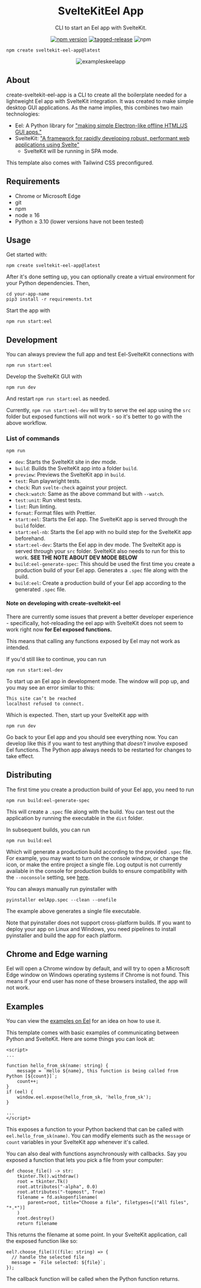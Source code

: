 <h1 align="center">
  SvelteKitEel App
</h1>

<p align="center">
  CLI to start an Eel app with SvelteKit.
</p>

<div align="center">

[![npm version](https://badge.fury.io/js/create-sveltekit-eel-app.svg)](https://badge.fury.io/js/create-sveltekit-eel-app)
[![tagged-release](https://github.com/WiIIiamTang/create-sveltekit-eel-app/actions/workflows/tagged-release.yml/badge.svg)](https://github.com/WiIIiamTang/create-sveltekit-eel-app/actions/workflows/tagged-release.yml)
![npm](https://img.shields.io/npm/dy/create-sveltekit-eel-app)

</div>

```
npm create sveltekit-eel-app@latest
```

<div align="center">

![exampleskeelapp](https://user-images.githubusercontent.com/48343678/215373055-6cb73a55-9d1f-4b56-89c3-0f4e8211e781.png)

</div>

## About

create-sveltekit-eel-app is a CLI to create all the boilerplate needed for a lightweight Eel app with SvelteKit integration. It was created to make simple desktop GUI applications. As the name implies, this combines two main technologies:

- Eel: A Python library for ["making simple Electron-like offline HTML/JS GUI apps."](https://github.com/python-eel/Eel)
- SvelteKit: ["A framework for rapidly developing robust, performant web applications using Svelte"](https://kit.svelte.dev/docs/introduction)
  - SvelteKit will be running in SPA mode.

This template also comes with Tailwind CSS preconfigured.

## Requirements

- Chrome or Microsoft Edge
- git
- npm
- node ≥ 16
- Python ≥ 3.10 (lower versions have not been tested)

## Usage

Get started with:

```
npm create sveltekit-eel-app@latest
```

After it's done setting up, you can optionally create a virtual environment for your Python dependencies. Then,

```
cd your-app-name
pip3 install -r requirements.txt
```

Start the app with

```
npm run start:eel
```

## Development

You can always preview the full app and test Eel-SvelteKit connections with

```
npm run start:eel
```

Develop the SvelteKit GUI with

```
npm run dev
```

And restart `npm run start:eel` as needed.

Currently, `npm run start:eel-dev` will try to serve the eel app using the `src` folder but exposed functions will not work - so it's better to go with the above workflow.

### List of commands

`npm run`

- `dev`: Starts the SvelteKit site in dev mode.
- `build`: Builds the SvelteKit app into a folder `build`.
- `preview`: Previews the SvelteKit app in `build`.
- `test`: Run playwright tests.
- `check`: Run `svelte-check` against your project.
- `check:watch`: Same as the above command but with `--watch`.
- `test:unit`: Run vitest tests.
- `lint`: Run linting.
- `format`: Format files with Prettier.
- `start:eel`: Starts the Eel app. The SvelteKit app is served through the `build` folder.
- `start:eel-nb`: Starts the Eel app with no build step for the SvelteKit app beforehand.
- `start:eel-dev`: Starts the Eel app in dev mode. The SvelteKit app is served through your `src` folder. SvelteKit also needs to run for this to work. **SEE THE NOTE ABOUT DEV MODE BELOW**
- `build:eel-generate-spec`: This should be used the first time you create a production build of your Eel app. Generates a `.spec` file along with the build.
- `build:eel`: Create a production build of your Eel app according to the generated `.spec` file.

#### Note on developing with create-sveltekit-eel

There are currently some issues that prevent a better developer experience - specifically, hot-reloading the eel app with SvelteKit does not seem to work right now **for Eel exposed functions.**

This means that calling any functions exposed by Eel may not work as intended.

If you'd still like to continue, you can run

```
npm run start:eel-dev
```

To start up an Eel app in development mode. The window will pop up, and you may see an error similar to this:

```
This site can’t be reached
localhost refused to connect.
```

Which is expected. Then, start up your SvelteKit app with

```
npm run dev
```

Go back to your Eel app and you should see everything now. You can develop like this if you want to test anything that _doesn't_ involve exposed Eel functions. The Python app always needs to be restarted for changes to take effect.

## Distributing

The first time you create a production build of your Eel app, you need to run

```
npm run build:eel-generate-spec
```

This will create a `.spec` file along with the build. You can test out the application by running the executable in the `dist` folder.

In subsequent builds, you can run

```
npm run build:eel
```

Which will generate a production build according to the provided `.spec` file. For example, you may want to turn on the console window, or change the icon, or make the entire project a single file. Log output is not currently available in the console for production builds to ensure compatibility with the `--noconsole` setting, see [here](https://github.com/python-eel/Eel/issues/654).

You can always manually run pyinstaller with

```
pyinstaller eelApp.spec --clean --onefile
```

The example above generates a single file executable.

Note that pyinstaller does not support cross-platform builds. If you want to deploy your app on Linux and Windows, you need pipelines to install pyinstaller and build the app for each platform.

## Chrome and Edge warning

Eel will open a Chrome window by default, and will try to open a Microsoft Edge window on Windows operating systems if Chrome is not found. This means if your end user has none of these browsers installed, the app will not work.

## Examples

You can view the [examples on Eel](https://github.com/python-eel/Eel/tree/master/examples) for an idea on how to use it.

This template comes with basic examples of communicating between Python and SvelteKit. Here are some things you can look at:

```svelte
<script>
...

function hello_from_sk(name: string) {
    message = `Hello ${name}, this function is being called from Python [${count}]`;
    count++;
}
if (eel) {
    window.eel.expose(hello_from_sk, 'hello_from_sk');
}

...
</script>
```

This exposes a function to your Python backend that can be called with `eel.hello_from_sk(name)`. You can modify elements such as the `message` or `count` variables in your SvelteKit app whenever it's called.

You can also deal with functions asynchronously with callbacks. Say you exposed a function that lets you pick a file from your computer:

```python3
def choose_file() -> str:
    tkinter.Tk().withdraw()
    root = tkinter.Tk()
    root.attributes("-alpha", 0.0)
    root.attributes("-topmost", True)
    filename = fd.askopenfilename(
        parent=root, title="Choose a file", filetypes=[("All files", "*.*")]
    )
    root.destroy()
    return filename
```

This returns the filename at some point. In your SvelteKit application, call the exposed function like so:

```svelte
eel?.choose_file()((file: string) => {
  // handle the selected file
  message = `File selected: ${file}`;
});
```

The callback function will be called when the Python function returns.
